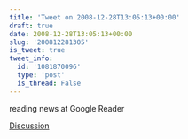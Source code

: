 ```yaml
---
title: 'Tweet on 2008-12-28T13:05:13+00:00'
draft: true
date: 2008-12-28T13:05:13+00:00
slug: '200812281305'
is_tweet: true
tweet_info:
  id: '1081870096'
  type: 'post'
  is_thread: False
---
```




reading news at Google Reader

[Discussion](https://x.com/sytelus/status/1081870096)

